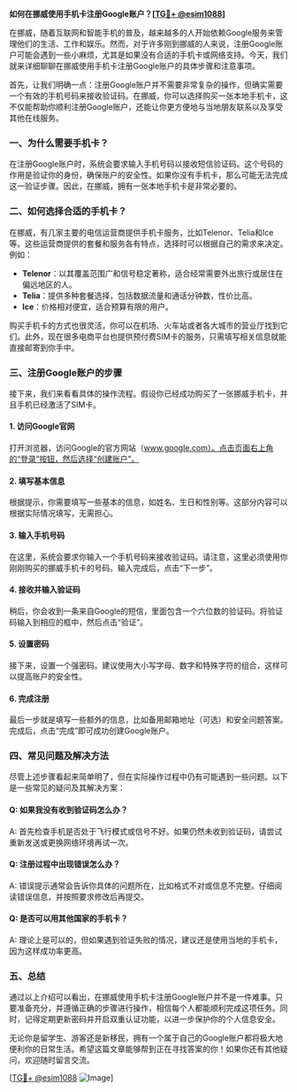 **如何在挪威使用手机卡注册Google账户？[[TG💪+ @esim1088](https://t.me/s/esim1088)]**

在挪威，随着互联网和智能手机的普及，越来越多的人开始依赖Google服务来管理他们的生活、工作和娱乐。然而，对于许多刚到挪威的人来说，注册Google账户可能会遇到一些小麻烦，尤其是如果没有合适的手机卡或网络支持。今天，我们就来详细聊聊在挪威使用手机卡注册Google账户的具体步骤和注意事项。

首先，让我们明确一点：注册Google账户并不需要非常复杂的操作，但确实需要一个有效的手机号码来接收验证码。在挪威，你可以选择购买一张本地手机卡，这不仅能帮助你顺利注册Google账户，还能让你更方便地与当地朋友联系以及享受其他在线服务。

### 一、为什么需要手机卡？

在注册Google账户时，系统会要求输入手机号码以接收短信验证码。这个号码的作用是验证你的身份，确保账户的安全性。如果你没有手机卡，那么可能无法完成这一验证步骤。因此，在挪威，拥有一张本地手机卡是非常必要的。

### 二、如何选择合适的手机卡？

在挪威，有几家主要的电信运营商提供手机卡服务，比如Telenor、Telia和Ice等。这些运营商提供的套餐和服务各有特点，选择时可以根据自己的需求来决定。例如：

- **Telenor**：以其覆盖范围广和信号稳定著称，适合经常需要外出旅行或居住在偏远地区的人。
- **Telia**：提供多种套餐选择，包括数据流量和通话分钟数，性价比高。
- **Ice**：价格相对便宜，适合预算有限的用户。

购买手机卡的方式也很灵活，你可以在机场、火车站或者各大城市的营业厅找到它们。此外，现在很多电商平台也提供预付费SIM卡的服务，只需填写相关信息就能直接邮寄到你手中。

### 三、注册Google账户的步骤

接下来，我们来看看具体的操作流程。假设你已经成功购买了一张挪威手机卡，并且手机已经激活了SIM卡。

#### 1. 访问Google官网

打开浏览器，访问Google的官方网站（www.google.com）。点击页面右上角的“登录”按钮，然后选择“创建账户”。

#### 2. 填写基本信息

根据提示，你需要填写一些基本的信息，如姓名、生日和性别等。这部分内容可以根据实际情况填写，无需担心。

#### 3. 输入手机号码

在这里，系统会要求你输入一个手机号码来接收验证码。请注意，这里必须使用你刚刚购买的挪威手机卡的号码。输入完成后，点击“下一步”。

#### 4. 接收并输入验证码

稍后，你会收到一条来自Google的短信，里面包含一个六位数的验证码。将验证码输入到相应的框中，然后点击“验证”。

#### 5. 设置密码

接下来，设置一个强密码。建议使用大小写字母、数字和特殊字符的组合，这样可以提高账户的安全性。

#### 6. 完成注册

最后一步就是填写一些额外的信息，比如备用邮箱地址（可选）和安全问题答案。完成后，点击“完成”即可成功创建Google账户。

### 四、常见问题及解决方法

尽管上述步骤看起来简单明了，但在实际操作过程中仍有可能遇到一些问题。以下是一些常见的疑问及其解决方案：

#### Q: 如果我没有收到验证码怎么办？
A: 首先检查手机是否处于飞行模式或信号不好。如果仍然未收到验证码，请尝试重新发送或更换网络环境再试一次。

#### Q: 注册过程中出现错误怎么办？
A: 错误提示通常会告诉你具体的问题所在，比如格式不对或信息不完整。仔细阅读错误信息，并按照要求修改后再提交。

#### Q: 是否可以用其他国家的手机卡？
A: 理论上是可以的，但如果遇到验证失败的情况，建议还是使用当地的手机卡，因为这样成功率更高。

### 五、总结

通过以上介绍可以看出，在挪威使用手机卡注册Google账户并不是一件难事。只要准备充分，并遵循正确的步骤进行操作，相信每个人都能顺利完成这项任务。同时，记得定期更新密码并开启双重认证功能，以进一步保护你的个人信息安全。

无论你是留学生、游客还是新移民，拥有一个属于自己的Google账户都将极大地便利你的日常生活。希望这篇文章能够帮到正在寻找答案的你！如果你还有其他疑问，欢迎随时留言交流。

[[TG💪+ @esim1088](https://t.me/s/esim1088) ![Image](https://i.postimg.cc/4NQfJmqS/Snipaste-2025-05-13-00-14-12.png)]